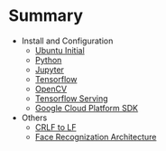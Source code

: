# Summary

* Install and Configuration
  * [Ubuntu Initial](ubuntu_initial.md)
  * [Python](python.md)
  * [Jupyter](jupyter.md)
  * [Tensorflow](tensorflow.md)
  * [OpenCV](opencv.md)
  * [Tensorflow Serving](tensoflowserving.md)
  * [Google Cloud Platform SDK](gcloud_sdk.md)
* Others
  * [CRLF to LF](CRLF2LF.md)
  * [Face Recognization Architecture](Architecture.md)